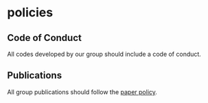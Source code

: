 # policies

## Code of Conduct

All codes developed by our group should include a code of conduct.

## Publications

All group publications should follow the [paper policy](https://github.com/sbu-cafe/policies/blob/main/papers.md).

